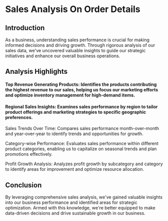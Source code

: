 # Sales Analysis On Order Details

## Introduction

As a business, understanding sales performance is crucial for making informed decisions and driving growth. Through rigorous analysis of our sales data, we've uncovered valuable insights to guide our strategic initiatives and enhance our overall business operations.
 
## Analysis Highlights

#### Top Revenue Generating Products: Identifies the products contributing the highest revenue to our sales, helping us focus our marketing efforts and optimize inventory management for high-demand items.

#### Regional Sales Insights: Examines sales performance by region to tailor product offerings and marketing strategies to specific geographic preferences.

Sales Trends Over Time: Compares sales performance month-over-month and year-over-year to identify trends and opportunities for growth.

Category-wise Performance: Evaluates sales performance within different product categories, enabling us to capitalize on seasonal trends and plan promotions effectively.

Profit Growth Analysis: Analyzes profit growth by subcategory and category to identify areas for improvement and optimize resource allocation.

## Conclusion
By leveraging comprehensive sales analysis, we've gained valuable insights into our business performance and identified areas for strategic optimization. Armed with this knowledge, we're better equipped to make data-driven decisions and drive sustainable growth in our business.
